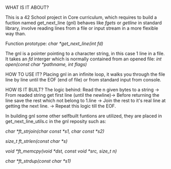 WHAT IS IT ABOUT?

This is a 42 School project in Core curriculum, which requires to build a fuction named get_next_line (gnl) behaves like _fgets_ or _getline_ in standard library,
involve reading lines from a file or input stream in a more flexible way than.

Function prototype: 
_char *get_next_line(int fd)_

The gnl is a pointer pointing to a character string, in this case 1 line in a file. 
It takes an _fd_ interger which is normally contained from an opened file: 
_int open(const char *pathname, int flags)_

HOW TO USE IT?
Placing gnl in an infinite loop, it walks you through the file line by line until the EOF (end of file) or from standard input from console.

HOW IS IT BUILT?
The logic behind: 
Read the n given bytes to a string -> 
From readed string get first line (until the newline)->
Before returning the line save the rest which not belong to 1.line -> 
Join the rest to it's real line at getting the next line. ->
Repeat this logic till the EOF.

In building gnl some other selfbuilt funtions are utilized, they are placed in get_next_line_utils.c in the gnl reposity such as: 

_char	*ft_strjoin(char const *s1, char const *s2)_

_size_t	ft_strlen(const char *s)_

_void	*ft_memcpy(void *dst, const void *src, size_t n)_

_char	*ft_strdup(const char *s1)_
